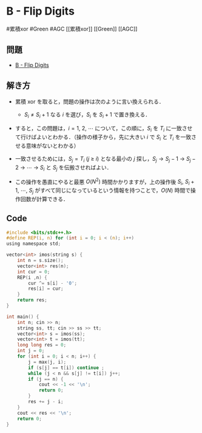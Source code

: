 # B - Flip Digits
#累積xor #Green #AGC
[[累積xor]] [[Green]] [[AGC]]

## 問題
- [B - Flip Digits](https://atcoder.jp/contests/agc049/tasks/agc049_b)

## 解き方
- 累積 xor を取ると，問題の操作は次のように言い換えられる．
	- $S_i ≠ S_i + 1$ なる $i$ を選び，$S_i$ を $S_i + 1$ で置き換える．

- すると，この問題は，$i = 1,\ 2,\ ⋯$ について，この順に，$S_i$ を $T_i$ に一致させて行けばよいとわかる．（操作の様子から，先に大きい $i$ で $S_i$ と $T_i$ を一致させる意味がないとわかる）
- 一致させるためには，$S_j = T_i\ (j\ \geq\ i )$ となる最小の $j$ 探し，$S_j → S_j − 1\ →\ S_j − 2\ →\ ⋯\ →\ S_i$ と $S_j$ を伝搬させればよい．
- この操作を愚直にやると最悪 $O(N^2)$ 時間かかりますが，上の操作後 $S_i ,\ S_i + 1,\ ⋯ ,\ S_j$ がすべて同じになっているという情報を持つことで，$O ( N )$ 時間で操作回数が計算できる．

## Code
```c
#include <bits/stdc++.h>
#define REP(i, n) for (int i = 0; i < (n); i++)
using namespace std;

vector<int> imos(string s) {
	int n = s.size();
	vector<int> res(n);
	int cur = 0;
	REP(i ,n) {
		cur ^= s[i] - '0';
		res[i] = cur;
	}
	return res;
}

int main() {
	int n; cin >> n;
	string ss, tt; cin >> ss >> tt;
	vector<int> s = imos(ss);
	vector<int> t = imos(tt);
	long long res = 0;
	int j = 0;
	for (int i = 0; i < n; i++) {
		j = max(j, i);
		if (s[j] == t[i]) continue ;
		while (j < n && s[j] != t[i]) j++;
		if (j == n) {
			cout << -1 << '\n';
			return 0;
		}
		res += j - i;
	}
	cout << res << '\n';
	return 0;
}
```